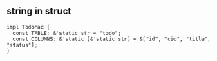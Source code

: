 

## string in struct
```
impl TodoMac {
  const TABLE: &'static str = "todo";
  const COLUMNS: &'static [&'static str] = &["id", "cid", "title", "status"];
}
```